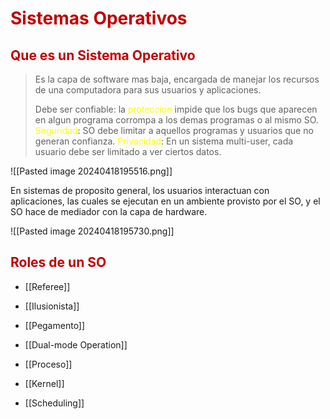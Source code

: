 # <span style="color:#c00000">Sistemas Operativos</span> 

## <span style="color:#c00000">Que es un Sistema Operativo
</span>

> Es la capa de software mas baja, encargada de manejar los recursos de una computadora para sus usuarios y aplicaciones. 
> 
> Debe ser confiable: la <span style="color:#ffff00">proteccion</span> impide que los bugs que aparecen en algun programa corrompa a los demas programas o al mismo SO.
> <span style="color:#ffff00">Seguridad</span>: SO debe limitar a aquellos programas y usuarios que no generan confianza.
> <span style="color:#ffff00">Privacidad</span>: En un sistema multi-user, cada usuario debe ser limitado a ver ciertos datos.


![[Pasted image 20240418195516.png]]

En sistemas de proposito general, los usuarios interactuan con aplicaciones, las cuales se ejecutan en un ambiente provisto por el SO, y el SO hace de mediador con la capa de hardware.

![[Pasted image 20240418195730.png]]

## <span style="color:#c00000">Roles de un SO</span>
- [[Referee]]
- [[Ilusionista]]
- [[Pegamento]]


- [[Dual-mode Operation]]
- [[Proceso]]
- [[Kernel]]
- [[Scheduling]]
